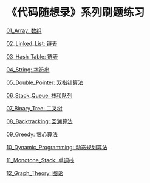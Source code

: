 # 《代码随想录》系列刷题练习
<!-- 数组 -->
[01_Array: 数组](./01_Array/)
<!-- 链表 -->
[02_Linked_List: 链表](./02_Linked_List/)
<!-- 哈希表 -->
[03_Hash_Table: 链表](./03_Hash_Table/)
<!-- 字符串 -->
[04_String: 字符串](./04_String/)
<!-- 双指针算法 -->
[05_Double_Pointer: 双指针算法](./05_Double_Pointer/)
<!-- 栈和队列 -->
[06_Stack_Queue: 栈和队列](./06_Stack_Queue/)
<!-- 二叉树 -->
[07_Binary_Tree: 二叉树](./07_Binary_Tree/)
<!-- 回溯算法 -->
[08_Backtracking: 回溯算法](./08_Backtracking/)
<!-- 贪心算法 -->
[09_Greedy: 贪心算法](./09_Greedy/)
<!-- 动态规划算法 -->
[10_Dynamic_Programming: 动态规划算法](./10_Dynamic_Programming/)
<!-- 单调栈 -->
[11_Monotone_Stack: 单调栈](./11_Monotone_Stack/)
<!-- 图论 -->
[12_Graph_Theory: 图论](./12_Graph_Theory/)
